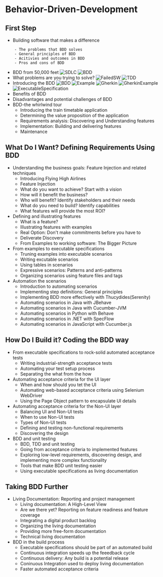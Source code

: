# Behavior-Driven-Development

## First Step
- Building software that makes a difference
```
    - The problems that BDD solves
    - General principles of BDD
    - Acitivies and outcomes in BDD
    - Pros and cons of BDD
```
  - BDD from 50,000 feet
  ![SDLC](resoucrce/TraditionalSDLC.png)
  ![BDD](resoucrce/BDD.png)
  - What problems are you trying to solve?
  ![FailedSW](resoucrce/FailedSW.png)
  ![TDD](resoucrce/TDD.png)
  - Introducing the BDD
  ![BDD](resoucrce/ActivitiesAndOutcomeBDD.png)
  ![Example](resoucrce/ExamplesRole.png)
  ![Gherkin](resoucrce/GherkinStructure.png)
  ![GherkinExample](resoucrce/GherkinExample.png)
  ![ExecutableSpecification](resoucrce/ExecutableSpecification.png)
  - Benefits of BDD
  - Disadvantages and potential challenges of BDD
- BDD-the whirlwind tour
  - Introducing the train timetable application
  - Determining the value proposition of the application
  - Requirements analysis: Discovering and Understanding features
  - Implementation: Building and delivering features
  - Maintenance

## What Do I Want? Defining Requirements Using BDD
- Understanding the business goals: Feature Injection and related techniques
  - Introducing Flying High Airlines
  - Feature Injection
  - What do you want to achieve? Start with a vision
  - How will it benefit the business?
  - Who will benefit? Identify stakeholders and their needs
  - What do you need to build? Identify capabilities
  - What features will provide the most ROI?
- Defining and illustrating features
  - What is a feature?
  - Illustrating features with examples
  - Real Option: Don't make commitments before you have to
  - Deliverate Discovery
  - From Examples to working software: The Bigger Picture
- From examples to executable specifications
  - Truning examples into executable scenarios
  - Writing excutable scenarios
  - Using tables in scenarios
  - Expressive scenarios: Patterns and anti-patterns
  - Organizing scenarios using feature files and tags
- Automation the scenarios
  - Introduction to automating scenarios
  - Implementing step definitions: General principles
  - Implementing BDD more effectively with Thucydides(Serenity)
  - Automating scenarios in Java with JBehave
  - Automating scenarios in Java with Cucumber-JVM
  - Automating scenarios in Python with Behave
  - Automating scenarios in .NET with SpecFlow
  - Automating scenarios in JavaScript with Cucumber.js

## How Do I Build it? Coding the BDD way
- From executable specifications to rock-solid automated acceptance tests
  - Writing industrial-strength acceptance tests
  - Automating your test setup process
  - Separating the what from the how
- Automating acceptance criteria for the UI layer
  - When and how should you tet the UI
  - Automating web-based acceptance criteria using Selenium WebDriver
  - Using the Page Object pattern to encapsulate UI details
- Automating acceptance criteria for the Non-UI layer
  - Balancing UI and Non-UI tests
  - When to use Non-UI tests
  - Types of Non-UI tests
  - Defining and testing non-functional requirements
  - Discovering the design
- BDD and unit testing
  - BDD, TDD and unit testing
  - Going from acceptance criteria to implemented features
  - Exploring low-level requirements, discovering design, and implementing more complex functionality
  - Tools that make BDD unit testing easier
  - Using executable specifications as living documentation

## Taking BDD Further
- Living Documentation: Reporting and project management
  - Living documentation: A High-Level View
  - Are we there yet? Reporting on feature readiness and feature coverage
  - Integrating a digital product backlog
  - Organizing the living documentation
  - Providing more free-form documentation
  - Technical living documentation
- BDD in the build process
  - Executable specifications should be part of an automated build
  - Continuous integration speeds up the feeedback cycle
  - Continuous delivery: Any build is a potential release
  - Coninuous Integration used to deploy living documentation
  - Faster automated acceptance criteria